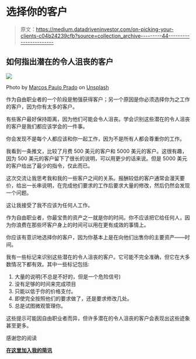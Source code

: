 # 选择你的客户

> 原文：<https://medium.datadriveninvestor.com/on-picking-your-clients-c04b24239cfb?source=collection_archive---------44----------------------->

## 如何指出潜在的令人沮丧的客户

![](img/653e0439d80016da21da128d967f1f3c.png)

Photo by [Marcos Paulo Prado](https://unsplash.com/@tiomp?utm_source=medium&utm_medium=referral) on [Unsplash](https://unsplash.com?utm_source=medium&utm_medium=referral)

作为自由职业者的一个阶段是勉强获得客户；另一个原因是你必须选择你为之工作的客户，因为你有太多的客户。

有些客户最好保持距离，因为他们可能会令人沮丧。学会识别这些潜在的令人沮丧的客户是我们都应该学会的一件事。

你会发现不是每个人都应该和你一起工作，因为不是所有人都会尊重你的工作。

我看到一条推文，比较了月费 500 美元的客户和 5000 美元的客户。这很有趣，因为 500 美元的客户留下了很长的说明，可以用更少的话来说。但是 5000 美元的客户给出了最少的指令，仅此而已。

这次交流让我思考我和我的一些客户之间的关系。报酬较低的客户通常会漫天要价，给出一长串说明，在完成他们要求的工作后要求大量的修改，然后仍然会发现一个问题。

这让我接受了我不应该为任何人工作。

作为自由职业者，你最宝贵的资产之一就是你的时间。你不应该把它给任何人，因为你浪费在那些坏客户身上的时间可以用在更有成效的事情上。

你应该有意识地选择你的客户，因为你基本上是在向他们出售你的主要资产——时间。

我有一些标记来识别这些潜在的令人沮丧的客户。它可能不完全准确，但它在大多数情况下都有效。其中一些标记包括:

1.  大量的说明(不总是不好的，但是一个危险信号)
2.  没有足够的时间来完成项目
3.  只能以低于你的价格支付。
4.  即使完全按照他们的要求做了，还是要求修改几处。
5.  总是试图微观管理你。

这些提示可能因自由职业者而异，但许多潜在的令人沮丧的客户会表现出这些迹象甚至更多。

感谢您的阅读

[**在这里加入我的简讯**](https://mailchi.mp/91ab170a8236/tochukwu)